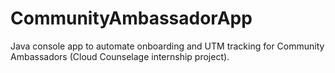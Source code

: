 # CommunityAmbassadorApp
Java console app to automate onboarding and UTM tracking for Community Ambassadors (Cloud Counselage internship project).
